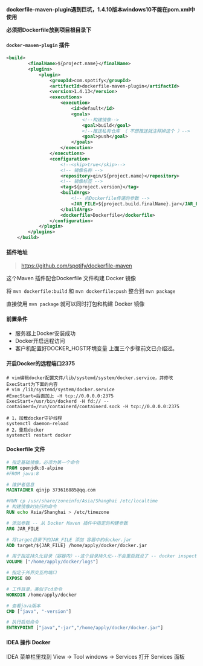 **dockerfile-maven-plugin遇到巨坑，1.4.10版本windows10不能在pom.xml中使用**

**必须把Dockerfile放到项目根目录下**



#### `docker-maven-plugin` 插件

```xml
<build>
        <finalName>${project.name}</finalName>
        <plugins>
            <plugin>
                <groupId>com.spotify</groupId>
                <artifactId>dockerfile-maven-plugin</artifactId>
                <version>1.4.13</version>
                <executions>
                    <execution>
                        <id>default</id>
                        <goals>
                            <!--构建镜像-->
                            <goal>build</goal>
                            <!--推送私有仓库 （ 不想推送就注释掉这个 ）-->
                            <goal>push</goal>
                        </goals>
                    </execution>
                </executions>
                <configuration>
                    <!--<skip>true</skip>-->
                    <!-- 镜像名称 -->
                    <repository>qin/${project.name}</repository>
                    <!-- 镜像标签 -->
                    <tag>${project.version}</tag>
                    <buildArgs>
                        <!-- 向Dockerfile传递的参数 -->
                        <JAR_FILE>${project.build.finalName}.jar</JAR_FILE>
                    </buildArgs>
                    <dockerfile>Dockerfile</dockerfile>
                </configuration>
            </plugin>
        </plugins>
    </build>
```

#### 插件地址

> https://github.com/spotify/dockerfile-maven



这个Maven 插件配合Dockerfile 文件构建 Docker 镜像

将 `mvn dockerfile:build` 和 `mvn dockerfile:push` 整合到 `mvn package`

直接使用 `mvn package` 就可以同时打包和构建 Docker 镜像



#### 前置条件

- 服务器上Docker安装成功
- Docker开启远程访问
- 客户机配置好DOCKER_HOST环境变量
  上面三个步骤前文已介绍过。



#### 开启Docker的远程端口2375

```shell
# vim编辑docker配置文件/lib/systemd/system/docker.service，并修改ExecStart为下面的内容
# vim /lib/systemd/system/docker.service
#ExecStart=后面加上 -H tcp://0.0.0.0:2375
ExecStart=/usr/bin/dockerd -H fd:// --containerd=/run/containerd/containerd.sock -H tcp://0.0.0.0:2375

# 1，加载docker守护线程
systemctl daemon-reload
# 2，重启docker 
systemctl restart docker
```



#### Dockerfile 文件

```dockerfile
# 指定基础镜像，必须为第一个命令
FROM openjdk:8-alpine
#FROM java:8

# 维护者信息
MAINTAINER qinjp 373616885@qq.com

#RUN cp /usr/share/zoneinfo/Asia/Shanghai /etc/localtime
# 构建镜像时执行的命令
RUN echo Asia/Shanghai > /etc/timezone

# 添加参数 -- 从 Docker Maven 插件中指定的构建参数
ARG JAR_FILE

# 将target目录下的JAR_FILE 添加 容器中的docker.jar
ADD target/${JAR_FILE} /home/apply/docker/docker.jar

# 用于指定持久化目录（容器内）--这个目录持久化--不会重启就没了 -- docker inspect 容积 查看具体的挂载目录
VOLUME ["/home/apply/docker/logs"]

# 指定于外界交互的端口
EXPOSE 80

# 工作目录，类似于cd命令
WORKDIR /home/apply/docker

# 查看java版本
CMD ["java", "-version"]

# 执行启动命令
ENTRYPOINT ["java","-jar","/home/apply/docker/docker.jar"]
```



####  IDEA 操作 Docker

IDEA 菜单栏里找到 View -> Tool windows -> Services  打开 Services 面板

![]()




















